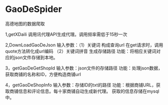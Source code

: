 # GaoDeSpider
高德地图的数据爬取

1,getXDaili
  调用讯代理API生成代理。调用频率需低于15秒一次
  
2,DownLoadGaoDeJson
  输入参数：（1）关键词 构成查询url 在get请求时，调用quote方法转化成url编码
            （2）关键词拼音 生成存储路径
  功能：将相应关键词对应的json文件存储到本地。
  
3，getGaoDeGetShopId
   输入参数：json文件的存储路径
   功能：处理json数据，获取商铺的名称和ID，方便构造商铺url
   
4，getGaoDeShopInfo
   输入参数：存储ID的txt的路径
   功能：根据商铺URL，获取商铺信息和评论信息。每十家商铺自动生成新代理。
           获取的信息存储在mysql中。
